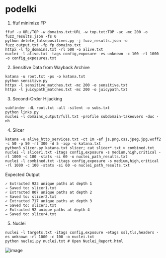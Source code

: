 # podelki

1. ffuf minimize FP
```
ffuf -u URL/TOP -w domains.txt:URL -w top.txt:TOP -ac -mc 200 -o fuzz_results.json -fs 0
python delete_falsepositives.py -j fuzz_results.json -o fuzz_output.txt -fp fp_domains.txt
httpx -l fp_domains.txt -rl 500 -o alive.txt
nuclei -l alive.txt -tags config,exposure -es unknown -c 100 -rl 1000 -o config_exposures.txt
```

2. Sensitive Data from Wayback Archive
```
katana -u root.txt -ps -o katana.txt
python sensitive.py
httpx -l sensitive_matches.txt -mc 200 -o sensitive.txt
httpx -l juicypath_matches.txt -mc 200 -o juicypath.txt
```

3. Second-Order Hijacking
```
subfinder -dL root.txt -all -silent -o subs.txt
python links.py
nuclei -l domains_output/full.txt -profile subdomain-takeovers -duc -nh
```

4. Slicer
```
katana -u alive_http_services.txt -ct 1m -ef js,png,css,jpeg,jpg,woff2 -c 50 -p 50 -rl 300 -d 5 -iqp -o katana.txt
python3 slicer.py katana.txt slicer; cat slicer*.txt > combined.txt
nuclei -l slicer1.txt -itags config,exposure -s medium,high,critical -rl 1000 -c 100 -stats -si 60 -o nuclei_path_results.txt
nuclei -l combined.txt -itags config,exposure -s medium,high,critical -rl 1000 -c 100 -stats -si 60 -o nuclei_path_results.txt
```
Expected Output
```
✓ Extracted 923 unique paths at depth 1
→ Saved to: slicer1.txt
✓ Extracted 807 unique paths at depth 2
→ Saved to: slicer2.txt
✓ Extracted 717 unique paths at depth 3
→ Saved to: slicer3.txt
✓ Extracted 92 unique paths at depth 4
→ Saved to: slicer4.txt
```
5. Nuclei
```
nuclei -l targets.txt -itags config,exposure -etags ssl,tls,headers -es unknown -rl 1000 -c 100 -o nuclei.txt
python nuclei.py nuclei.txt # Open Nuclei_Report.html
```
![image](https://github.com/user-attachments/assets/87592c4f-ba72-4ad0-a941-ea00ff40b16e)
